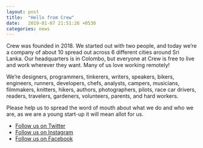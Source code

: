 ```yaml
---
layout: post
title:  "Hello from Crew"
date:   2019-01-07 21:51:26 +0530
categories: news
---
```

Crew was founded in 2018. We started out with two people, and today we’re a company of about 10 spread out across 6 different cities around Sri Lanka. Our headquarters is in Colombo, but everyone at Crew is free to live and work wherever they want. Many of us love working remotely!

We’re designers, programmers, tinkerers, writers, speakers, bikers, engineers, runners, developers, chefs, analysts, campers, musicians, filmmakers, knitters, hikers, authors, photographers, pilots, race car drivers, readers, travelers, gardeners, volunteers, parents, and hard workers.

Please help us to spread the word of mouth about what we do and who we are, as we are a young start-up it will mean allot for us.

* [Follow us on Twitter](https://twitter.com/crewlogic)
* [Follow us on Instagram](https://www.instagram.com/crewlogic/)
* [Follow us on Facebook](https://www.facebook.com/Crew-275811169783985/)
